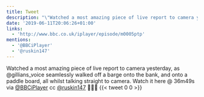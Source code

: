 ```yaml
---
title: Tweet
description: "\"Watched a most amazing piece of live report to camera yesterday, as @gillians_voice seamlessly walked off a barge onto the bank, and onto a paddle board, all whilst talking straight to camera. Watch it here @ 36m49s  via @bbciplayer cc @ruskin147 \U0001F44F\U0001F44F\U0001F44F\""
date: '2019-06-11T20:06:26+01:00'
links:
  - 'http://www.bbc.co.uk/iplayer/episode/m0005ptp'
mentions:
  - '@BBCiPlayer'
  - '@ruskin147'
---
```

Watched a most amazing piece of live report to camera yesterday, as @gillians_voice seamlessly walked off a barge onto the bank, and onto a paddle board, all whilst talking straight to camera. Watch it here @ 36m49s  via [@BBCiPlayer](https://twitter.com/@BBCiPlayer) cc [@ruskin147](https://twitter.com/@ruskin147) 👏👏👏
      {{< tweet 0 0 >}}
    
